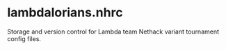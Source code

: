 # lambdalorians.nhrc
Storage and version control for Lambda team Nethack variant tournament config files.
